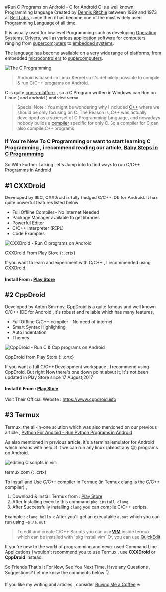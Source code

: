 <!---
layout: post
cover:  assets/images/conandroid.png
title: Run C Programs on Android - C for Android
navigation: True
tags: [Programming, Android]
class: post-template
author: bauripalash
--->
#Run C Programs on Android - C for Android
C is a well known Programming language Created by [Dennis Ritchie](https://en.m.wikipedia.org/wiki/Dennis_Ritchie) between 1969 and 1973 at [Bell Labs](https://en.m.wikipedia.org/wiki/Bell_Labs), since then it has become one of the most widely used Programming Language of all time. 

It is usually used for low level Programming such as developing [Operating Systems](https://en.m.wikipedia.org/wiki/Operating_system), [Drivers](https://en.m.wikipedia.org/wiki/Device_driver), well as various [application software](https://en.m.wikipedia.org/wiki/Application_software) for computers ranging from [supercomputers](https://en.m.wikipedia.org/wiki/Supercomputer) to [embedded systems](https://en.m.wikipedia.org/wiki/Embedded_system).

The language has become available on a very wide range of platforms, from embedded [microcontrollers](https://en.m.wikipedia.org/wiki/Microcontroller) to [supercomputers](https://en.m.wikipedia.org/wiki/Supercomputer).

![The C Programming](https://upload.wikimedia.org/wikipedia/commons/thumb/3/35/The_C_Programming_Language_logo.svg/452px-The_C_Programming_Language_logo.svg.png)


> Android is based on Linux Kernel so it's definitely possible to compile & run C/C++ programs on Android.

C is quite [cross-platform](https://en.m.wikipedia.org/wiki/Cross-platform) , so a C Program written in Windows can Run on Linux ( and android ) and vice versa.

> Special Note : You might be wondering why I included [C++](https://en.m.wikipedia.org/wiki/C%2B%2B) where we should be only focusing on C.
The Reason is, C++ was actually developed as a superset of C Programming Language, and nowadays nobody builds a [compiler](https://en.m.wikipedia.org/wiki/Compiler) specific for only C. So a compiler for C can also compile C++ programs

### If You're New To C Programming or want to start learning C Programming , i recommend reading our article, [Baby Steps in C Programming](https://palash.tk/Baby-Steps-In-C-Programming)

So With Further Talking Let's Jump into to find ways to run C/C++ Programms in Android

## #1 CXXDroid

Developed by IIEC, CXXDroid is fully fledged C/C++ IDE for Android. It has quite powerful features listed below

* Full Offline Compiler  - No Internet Needed
* Package Manager available to get libraries
* Powerful Editor
* C/C++ interpreter (REPL)
* Code Examples

![CXXDroid - Run C programs on Android](https://fsgh.palash.tk/imgs/cxxdroid.jpg)

CXXDroid From Play Store
{: .crtx}

If you want to learn and experiment with C/C++ , I recommended using CXXDroid.

#### Install From : [Play Store](https://play.google.com/store/apps/details?id=ru.iiec.cxxdroid)

## #2 CppDroid

Developed by Anton Smirnov, CppDroid is a quite famous and well known C/C++  IDE for Android , it's robust and reliable which has many features, 

* Full Offline C/C++ compiler - No need of internet
* Smart Syntax Highlighting
* Auto Indentation
* Themes

![CppDroid - Run C & Cpp programs on Android](https://fsgh.palash.tk/imgs/cppdroid.jpg)

CppDroid from Play Store
{: .crtx}

If you want a full C/C++ Development workspace , I recommend using CppDroid. 
But right Now there's one down point about it, It's not been updated in Play Store since 17 August,2017

#### Install it From : [Play Store](https://play.google.com/store/apps/details?id=name.antonsmirnov.android.cppdroid)
Visit Their Official Website : <https://www.cppdroid.info>

## #3 Termux

Termux, the all-in-one solution which was also mentioned on our previous article , [Python For Android - Run Python Programs in Android](https://palash.tk/Python-For-Android-Run-Python-Programs-In-Android)

As also mentioned in previous article, it's a terminal emulator for Android which means with help of it we can run any linux (almost any 😉) programs on Android.

![editing C scripts in vim](https://termux.com/files/vim-main_framed.png)

termux.com
{: .crtx}

To Install and Use C/C++ compiler in Termux (in Termux clang is the C/C++ compiler) , 

1. Download & Install Termux from :  [Play Store](https://play.google.com/store/apps/details?id=com.termux)
2. After Installing execute this command `pkg install clang`
3. After Successfully installing `clang`  you can compile C/C++ scripts.

 Example :
`clang hello.c`
After you'll get an executable `a.out` which you can run using `~$./a.out`

> To edit and create C/C++ Scripts you can use [**VIM**](https://en.m.wikipedia.org/wiki/Vim_(text_editor)) inside termux which can be installed with `pkg install vim`
Or, you can use  [QuickEdit](https://play.google.com/store/apps/details?id=com.rhmsoft.edit) 


If you're new to the world of programming and never used Command Line Applications I wouldn't recommend you to use Termux , use **CXXDroid** or **CppDroid** instead.

So Friends That's It For Now, See You Next Time. Have any Questions , Suggestions? Let me know the comments below 👇

If you like my writing and articles , consider [Buying Me a Coffee](https://buymeacoff.ee/palash) ☕